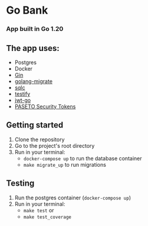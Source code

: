 # Go Bank

### App built in Go 1.20

## The app uses:
- Postgres
- Docker
- [Gin](https://github.com/gin-gonic/gin)
- [golang-migrate](https://github.com/golang-migrate/migrate)
- [sqlc](https://github.com/kyleconroy/sqlc)
- [testify](https://github.com/stretchr/testify)
- [jwt-go](https://github.com/dgrijalva/jwt-go)
- [PASETO Security Tokens](github.com/o1egl/paseto)

## Getting started
1. Clone the repository
2. Go to the project's root directory
3. Run in your terminal:
    - `docker-compose up` to run the database container
    - `make migrate_up` to run migrations

## Testing
1. Run the postgres container (`docker-compose up`)
2. Run in your terminal:
    - `make test`
   or
    - `make test_coverage`